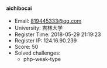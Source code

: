 #### aichibocai  

* Email: 819445333@qq.com  
* University: 吉林大学  
* Register Time: 2018-05-29 21:19:23  
* Register IP: 124.16.90.239  
* Score: 50  
* Solved challenges: 
  * php-weak-type  
